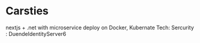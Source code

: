 # Carsties
nextjs + .net with microservice deploy on Docker, Kubernate
Tech:
 Sercurity : DuendeIdentityServer6
 